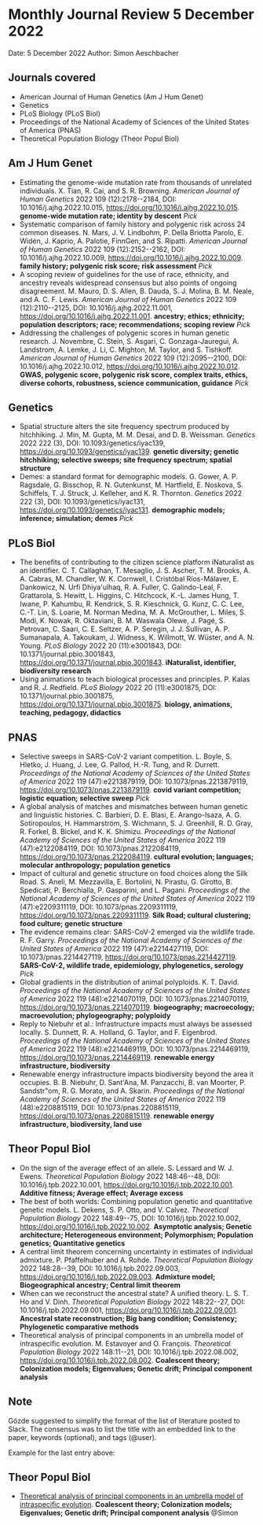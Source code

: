 # Monthly Journal Review 5 December 2022

Date: 5 December 2022
Author: Simon Aeschbacher

## Journals covered
- American Journal of Human Genetics (Am J Hum Genet)
- Genetics
- PLoS Biology (PLoS Biol)
- Proceedings of the National Academy of Sciences of the United States of America (PNAS)
- Theoretical Population Biology (Theor Popul Biol)

## Am J Hum Genet
- Estimating the genome-wide mutation rate from thousands of unrelated individuals. X. Tian, R. Cai, and S. R. Browning. *American Journal of Human Genetics* 2022 109 (12):2178--2184, DOI: 10.1016/j.ajhg.2022.10.015, https://doi.org/10.1016/j.ajhg.2022.10.015. **genome-wide mutation rate; identity by descent** *Pick*
- Systematic comparison of family history and polygenic risk across 24 common diseases. N. Mars, J. V. Lindbohm, P. Della Briotta Parolo, E. Widén, J. Kaprio, A. Palotie, FinnGen, and S. Ripatti. *American Journal of Human Genetics* 2022 109 (12):2152--2162, DOI: 10.1016/j.ajhg.2022.10.009, https://doi.org/10.1016/j.ajhg.2022.10.009. **family history; polygenic risk score; risk assessment** *Pick*
- A scoping review of guidelines for the use of race, ethnicity, and ancestry reveals widespread consensus but also points of ongoing disagreement. M. Mauro, D. S. Allen, B. Dauda, S. J. Molina, B. M. Neale, and A. C. F. Lewis. *American Journal of Human Genetics* 2022 109 (12):2110--2125, DOI: 10.1016/j.ajhg.2022.11.001, https://doi.org/10.1016/j.ajhg.2022.11.001. **ancestry; ethics; ethnicity; population descriptors; race; recommendations; scoping review** *Pick*
- Addressing the challenges of polygenic scores in human genetic research. J. Novembre, C. Stein, S. Asgari, C. Gonzaga-Jauregui, A. Landstrom, A. Lemke, J. Li, C. Mighton, M. Taylor, and S. Tishkoff. *American Journal of Human Genetics* 2022 109 (12):2095--2100, DOI: 10.1016/j.ajhg.2022.10.012, https://doi.org/10.1016/j.ajhg.2022.10.012. **GWAS, polygenic score, polygenic risk score, complex traits, ethics, diverse cohorts, robustness, science communication, guidance** *Pick*

## Genetics
- Spatial structure alters the site frequency spectrum produced by hitchhiking. J. Min, M. Gupta, M. M. Desai, and D. B. Weissman. *Genetics* 2022 222 (3), DOI: 10.1093/genetics/iyac139, https://doi.org/10.1093/genetics/iyac139. **genetic diversity; genetic hitchhiking; selective sweeps; site frequency spectrum; spatial structure**
- Demes: a standard format for demographic models. G. Gower, A. P. Ragsdale, G. Bisschop, R. N. Gutenkunst, M. Hartfield, E. Noskova, S. Schiffels, T. J. Struck, J. Kelleher, and K. R. Thornton. *Genetics* 2022 222 (3), DOI: 10.1093/genetics/iyac131, https://doi.org/10.1093/genetics/iyac131. **demographic models; inference; simulation; demes** *Pick*


## PLoS Biol
- The benefits of contributing to the citizen science platform iNaturalist as an identifier. C. T. Callaghan, T. Mesaglio, J. S. Ascher, T. M. Brooks, A. A. Cabras, M. Chandler, W. K. Cornwell, I. Cristóbal Ríos-Málaver, E. Dankowicz, N. Urfi Dhiya'ulhaq, R. A. Fuller, C. Galindo-Leal, F. Grattarola, S. Hewitt, L. Higgins, C. Hitchcock, K.-L. James Hung, T. Iwane, P. Kahumbu, R. Kendrick, S. R. Kieschnick, G. Kunz, C. C. Lee, C.-T. Lin, S. Loarie, M. Norman Medina, M. A. McGrouther, L. Miles, S. Modi, K. Nowak, R. Oktaviani, B. M. Waswala Olewe, J. Pagé, S. Petrovan, C. Saari, C. E. Seltzer, A. P. Seregin, J. J. Sullivan, A. P. Sumanapala, A. Takoukam, J. Widness, K. Willmott, W. Wüster, and A. N. Young. *PLoS Biology* 2022 20 (11):e3001843, DOI: 10.1371/journal.pbio.3001843, https://doi.org/10.1371/journal.pbio.3001843. **iNaturalist, identifier, biodiversity research**
- Using animations to teach biological processes and principles. P. Kalas and R. J. Redfield. *PLoS Biology* 2022 20 (11):e3001875, DOI: 10.1371/journal.pbio.3001875, https://doi.org/10.1371/journal.pbio.3001875. **biology, animations, teaching, pedagogy, didactics**

## PNAS
- Selective sweeps in SARS-CoV-2 variant competition. L. Boyle, S. Hletko, J. Huang, J. Lee, G. Pallod, H.-R. Tung, and R. Durrett. *Proceedings of the National Academy of Sciences of the United States of America* 2022 119 (47):e2213879119, DOI: 10.1073/pnas.2213879119, https://doi.org/10.1073/pnas.2213879119. **covid variant competition; logistic equation; selective sweep** *Pick*
- A global analysis of matches and mismatches between human genetic and linguistic histories. C. Barbieri, D. E. Blasi, E. Arango-Isaza, A. G. Sotiropoulos, H. Hammarström, S. Wichmann, S. J. Greenhill, R. D. Gray, R. Forkel, B. Bickel, and K. K. Shimizu. *Proceedings of the National Academy of Sciences of the United States of America* 2022 119 (47):e2122084119, DOI: 10.1073/pnas.2122084119, https://doi.org/10.1073/pnas.2122084119. **cultural evolution; languages; molecular anthropology; population genetics**
- Impact of cultural and genetic structure on food choices along the Silk Road. S. Aneli, M. Mezzavilla, E. Bortolini, N. Pirastu, G. Girotto, B. Spedicati, P. Berchialla, P. Gasparini, and L. Pagani. *Proceedings of the National Academy of Sciences of the United States of America* 2022 119 (47):e2209311119, DOI: 10.1073/pnas.2209311119, https://doi.org/10.1073/pnas.2209311119. **Silk Road; cultural clustering; food culture; genetic structure**
- The evidence remains clear: SARS-CoV-2 emerged via the wildlife trade. R. F. Garry. *Proceedings of the National Academy of Sciences of the United States of America* 2022 119 (47):e2214427119, DOI: 10.1073/pnas.2214427119, https://doi.org/10.1073/pnas.2214427119. **SARS-CoV-2, wildlife trade, epidemiology, phylogenetics, serology** *Pick*
- Global gradients in the distribution of animal polyploids. K. T. David. *Proceedings of the National Academy of Sciences of the United States of America* 2022 119 (48):e2214070119, DOI: 10.1073/pnas.2214070119, https://doi.org/10.1073/pnas.2214070119. **biogeography; macroecology; macroevolution; phylogeography; polyploidy**
- Reply to Niebuhr et al.: Infrastructure impacts must always be assessed locally. S. Dunnett, R. A. Holland, G. Taylor, and F. Eigenbrod. *Proceedings of the National Academy of Sciences of the United States of America* 2022 119 (48):e2214469119, DOI: 10.1073/pnas.2214469119, https://doi.org/10.1073/pnas.2214469119. **renewable energy infrastructure, biodiversity**
- Renewable energy infrastructure impacts biodiversity beyond the area it occupies. B. B. Niebuhr, D. Sant'Ana, M. Panzacchi, B. van Moorter, P. Sandstr\"om, R. G. Morato, and A. Skarin. *Proceedings of the National Academy of Sciences of the United States of America* 2022 119 (48):e2208815119, DOI: 10.1073/pnas.2208815119, https://doi.org/10.1073/pnas.2208815119. **renewable energy infrastructure, biodiversity, land use**

## Theor Popul Biol
- On the sign of the average effect of an allele. S. Lessard and W. J. Ewens. *Theoretical Population Biology* 2022 148:46--48, DOI: 10.1016/j.tpb.2022.10.001, https://doi.org/10.1016/j.tpb.2022.10.001. **Additive fitness; Average effect; Average excess**
- The best of both worlds: Combining population genetic and quantitative genetic models. L. Dekens, S. P. Otto, and V. Calvez. *Theoretical Population Biology* 2022 148:49--75, DOI: 10.1016/j.tpb.2022.10.002, https://doi.org/10.1016/j.tpb.2022.10.002. **Asymptotic analysis; Genetic architecture; Heterogeneous environment; Polymorphism; Population genetics; Quantitative genetics**
- A central limit theorem concerning uncertainty in estimates of individual admixture. P. Pfaffelhuber and A. Rohde. *Theoretical Population Biology* 2022 148:28--39, DOI: 10.1016/j.tpb.2022.09.003, https://doi.org/10.1016/j.tpb.2022.09.003. **Admixture model; Biogeographical ancestry; Central limit theorem**
- When can we reconstruct the ancestral state? A unified theory. L. S. T. Ho and V. Dinh. *Theoretical Population Biology* 2022 148:22--27, DOI: 10.1016/j.tpb.2022.09.001, https://doi.org/10.1016/j.tpb.2022.09.001. **Ancestral state reconstruction; Big bang condition; Consistency; Phylogenetic comparative methods**
- Theoretical analysis of principal components in an umbrella model of intraspecific evolution. M. Estavoyer and O. François. *Theoretical Population Biology* 2022 148:11--21, DOI: 10.1016/j.tpb.2022.08.002, https://doi.org/10.1016/j.tpb.2022.08.002. **Coalescent theory; Colonization models; Eigenvalues; Genetic drift; Principal component analysis**

## Note

Gözde suggested to simplify the format of the list of literature posted to Slack. The consensus was to list the title with an embedded link to the paper, keywords (optional), and tags (@user).

Example for the last entry above:
## Theor Popul Biol
- [Theoretical analysis of principal components in an umbrella model of intraspecific evolution](https://doi.org/10.1016/j.tpb.2022.08.002). **Coalescent theory; Colonization models; Eigenvalues; Genetic drift; Principal component analysis** @Simon
